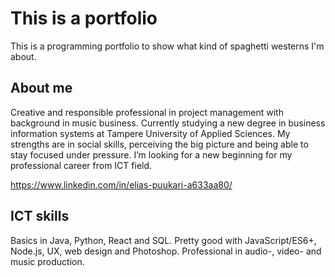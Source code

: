 # This is a portfolio

This is a programming portfolio to show what kind of spaghetti westerns I'm about.

## About me

Creative and responsible professional in project management with background in music business. Currently studying a new degree in business information systems at Tampere University of Applied Sciences. My strengths are in social skills, perceiving the big picture and being able to stay focused under pressure. I’m looking for a new beginning for my professional career from ICT field.

https://www.linkedin.com/in/elias-puukari-a633aa80/

## ICT skills
Basics in Java, Python, React and SQL. Pretty good with JavaScript/ES6+, Node.js, UX, web design and Photoshop. Professional in audio-, video- and music production. 

